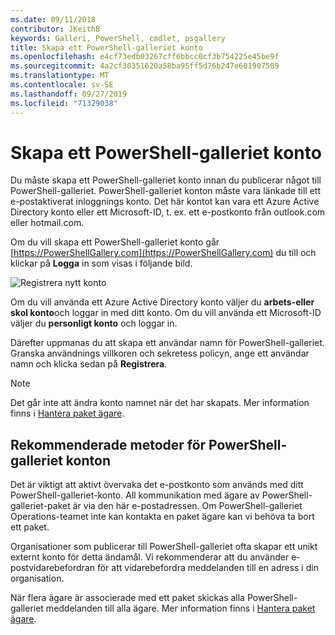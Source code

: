```yaml
---
ms.date: 09/11/2018
contributor: JKeithB
keywords: Galleri, PowerShell, cmdlet, psgallery
title: Skapa ett PowerShell-galleriet konto
ms.openlocfilehash: e4cf73edb03267cff6bbcc0cf3b754225e45be9f
ms.sourcegitcommit: 4a2cf30351620a58ba95ff5d76b247e601907589
ms.translationtype: MT
ms.contentlocale: sv-SE
ms.lasthandoff: 09/27/2019
ms.locfileid: "71329038"
---
```

# <a name="creating-a-powershell-gallery-account"></a>Skapa ett PowerShell-galleriet konto

Du måste skapa ett PowerShell-galleriet konto innan du publicerar något till PowerShell-galleriet.
PowerShell-galleriet konton måste vara länkade till ett e-postaktiverat inloggnings konto. Det här kontot kan vara ett Azure Active Directory konto eller ett Microsoft-ID, t. ex. ett e-postkonto från outlook.com eller hotmail.com.

Om du vill skapa ett PowerShell-galleriet konto går [https://PowerShellGallery.com](https://PowerShellGallery.com) du till och klickar på **Logga** in som visas i följande bild.

![Registrera nytt konto](../../Images/CreateAccount-Register.png)

Om du vill använda ett Azure Active Directory konto väljer du **arbets-eller skol konto**och loggar in med ditt konto. Om du vill använda ett Microsoft-ID väljer du **personligt konto** och loggar in.

Därefter uppmanas du att skapa ett användar namn för PowerShell-galleriet. Granska användnings villkoren och sekretess policyn, ange ett användar namn och klicka sedan på **Registrera**.

> [!NOTE]
> Det går inte att ändra konto namnet när det har skapats. Mer information finns i [Hantera paket ägare](managing-package-owners.md).

## <a name="recommended-practices-for-powershell-gallery-accounts"></a>Rekommenderade metoder för PowerShell-galleriet konton

Det är viktigt att aktivt övervaka det e-postkonto som används med ditt PowerShell-galleriet-konto. All kommunikation med ägare av PowerShell-galleriet-paket är via den här e-postadressen. Om PowerShell-galleriet Operations-teamet inte kan kontakta en paket ägare kan vi behöva ta bort ett paket.

Organisationer som publicerar till PowerShell-galleriet ofta skapar ett unikt externt konto för detta ändamål. Vi rekommenderar att du använder e-postvidarebefordran för att vidarebefordra meddelanden till en adress i din organisation.

När flera ägare är associerade med ett paket skickas alla PowerShell-galleriet meddelanden till alla ägare. Mer information finns i [Hantera paket ägare](managing-package-owners.md).
